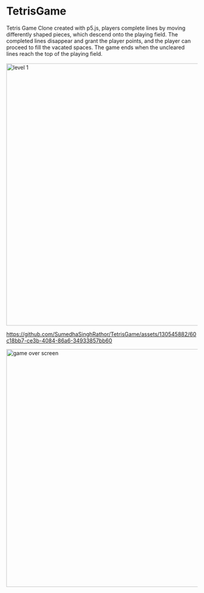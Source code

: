 # TetrisGame
Tetris Game Clone created with p5.js, players complete lines by moving differently shaped pieces, which descend onto the playing field. The completed lines disappear and grant the player points, and the player can proceed to fill the vacated spaces. The game ends when the uncleared lines reach the top of the playing field.<br>
<br>
<img width="691" alt="level 1" src="https://github.com/SumedhaSinghRathor/TetrisGame/assets/130545882/198932c4-c77f-4c80-ac02-0524ee58a67f">


https://github.com/SumedhaSinghRathor/TetrisGame/assets/130545882/60c18bb7-ce3b-4084-86a6-34933857bb60


<img width="627" alt="game over screen" src="https://github.com/SumedhaSinghRathor/TetrisGame/assets/130545882/46293853-9aad-47bc-ac83-0b88d2652a33">
